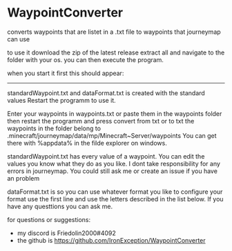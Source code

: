 # WaypointConverter
converts waypoints that are listet in a .txt file to waypoints that journeymap can use


to use it
  download the zip of the latest release
  extract all and navigate to the folder with your os.
  you can then execute the program.
  
  when you start it first this should appear:
  
  ----------------------------------
  
  standardWaypoint.txt and
  dataFormat.txt is created with the standard values
  Restart the programm to use it.
  
  Enter your waypoints in waypoints.txt or paste them in the waypoints folder
  then restart the programm and press convert from txt or to txt
  the waypoints in the folder belong to
  .minecraft/journeymap/data/mp/Minecraft~Server/waypoints
  You can get there with %appdata% in the filde explorer on windows.
  
  standardWaypoint.txt has every value of a waypoint. You can edit the values you know what they do as you like.
  I dont take responsibility for any errors in journeymap. You could still ask me or create an issue if you have an problem
  
  dataFormat.txt is so you can use whatever format you like
  to configure your format use the first line and use the letters described in the list below.
  If you have any questtions you can ask me.
  
  for questions or suggestions:
 - my discord is Friedolin2000#4092
 - the github is https://github.com/IronException/WaypointConverter
  
